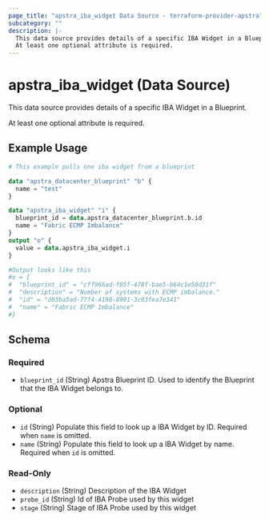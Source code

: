 ```yaml
---
page_title: "apstra_iba_widget Data Source - terraform-provider-apstra"
subcategory: ""
description: |-
  This data source provides details of a specific IBA Widget in a Blueprint.
  At least one optional attribute is required.
---
```


# apstra_iba_widget (Data Source)

This data source provides details of a specific IBA Widget in a Blueprint.

At least one optional attribute is required.

## Example Usage

```terraform
# This example pulls one iba widget from a blueprint

data "apstra_datacenter_blueprint" "b" {
  name = "test"
}

data "apstra_iba_widget" "i" {
  blueprint_id = data.apstra_datacenter_blueprint.b.id
  name = "Fabric ECMP Imbalance"
}
output "o" {
  value = data.apstra_iba_widget.i
}

#Output looks like this
#o = {
#  "blueprint_id" = "cff966ad-f85f-478f-bae5-b64c1e58d31f"
#  "description" = "Number of systems with ECMP imbalance."
#  "id" = "d03ba5ad-77f4-4198-8901-3c03fea7e341"
#  "name" = "Fabric ECMP Imbalance"
#}
```

<!-- schema generated by tfplugindocs -->
## Schema

### Required

- `blueprint_id` (String) Apstra Blueprint ID. Used to identify the Blueprint that the IBA Widget belongs to.

### Optional

- `id` (String) Populate this field to look up a IBA Widget by ID. Required when `name` is omitted.
- `name` (String) Populate this field to look up a IBA Widget by name. Required when `id` is omitted.

### Read-Only

- `description` (String) Description of the IBA Widget
- `probe_id` (String) Id of IBA Probe used by this widget
- `stage` (String) Stage of IBA Probe used by this widget
